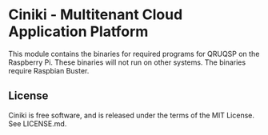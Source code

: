 Ciniki - Multitenant Cloud Application Platform
===============================================

This module contains the binaries for required programs for QRUQSP on the Raspberry Pi. These
binaries will not run on other systems. The binaries require Raspbian Buster.

License
-------
Ciniki is free software, and is released under the terms of the MIT License. See LICENSE.md.
